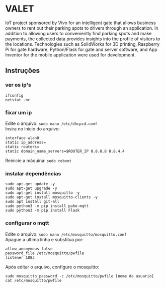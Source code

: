 # VALET
IoT project sponsored by Vivo for an intelligent gate that allows business owners to rent out their parking spots to drivers through an application. In addition to allowing users to conveniently find parking spots and make payments, the collected data provides insights into the profile of visitors to the locations. Technologies such as SolidWorks for 3D printing, Raspberry Pi for gate hardware, Python/Flask for gate and server software, and App Inventor for the mobile application were used for development.
  

## Instruções
### ver os ip's
```shell
ifconfig
netstat -nr
```
### fixar um ip
Edite o arquivo: `sudo nano /etc/dhcpcd.conf`  
Insira no início do arquivo:
```
interface wlan0
static ip_address=
static routers=
static domain_name_servers=$ROUTER_IP 8.8.8.8 8.8.4.4
```
Reinicie a máquina:
`sudo reboot`

### instalar dependências
```shell
sudo apt-get update -y
sudo apt-get upgrade -y
sudo apt-get install mosquitto -y
sudo apt-get install mosquitto-clients -y
sudo apt install git-all
sudo python3 -m pip install paho-mqtt
sudo python3 -m pip install Flask
```
### configurar o mqtt  
Edite o arquivo:
`sudo nano /etc/mosquitto/mosquitto.conf`  
Apague a ultima linha e substitua por:
```
allow_anonymous false
password_file /etc/mosquitto/pwfile
listener 1883
```
Após editar o arquivo, configure o mosquitto:
```
sudo mosquitto_password -c /etc/mosquitto/pwfile [nome de usuario]
cat /etc/mosquitto/pwfile
```


